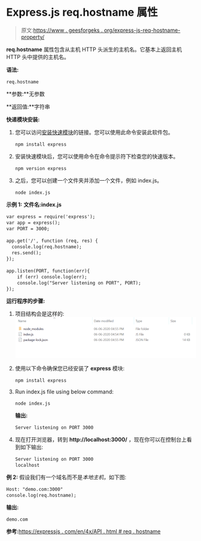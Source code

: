 # Express.js req.hostname 属性

> 原文:[https://www . geesforgeks . org/express-js-req-hostname-property/](https://www.geeksforgeeks.org/express-js-req-hostname-property/)

**req.hostname** 属性包含从主机 HTTP 头派生的主机名。它基本上返回主机 HTTP 头中提供的主机名。

**语法:**

```
req.hostname
```

**参数:**无参数

**返回值:**字符串

**快递模块安装:**

1.  您可以访问[安装快速模块](https://www.npmjs.com/package/express)的链接。您可以使用此命令安装此软件包。

    ```
    npm install express
    ```

2.  安装快速模块后，您可以使用命令在命令提示符下检查您的快速版本。

    ```
    npm version express
    ```

3.  之后，您可以创建一个文件夹并添加一个文件，例如 index.js。

    ```
    node index.js
    ```

**示例 1:** **文件名:index.js**

```
var express = require('express');
var app = express(); 
var PORT = 3000;

app.get('/', function (req, res) {
  console.log(req.hostname);
  res.send();
});

app.listen(PORT, function(err){
    if (err) console.log(err);
    console.log("Server listening on PORT", PORT);
});
```

**运行程序的步骤:**

1.  项目结构会是这样的:
    ![](img/3209d9b4369c180282a34be8070d7d6e.png)
2.  使用以下命令确保您已经安装了 **express** 模块:

    ```
    npm install express
    ```

3.  Run index.js file using below command:

    ```
    node index.js
    ```

    **输出:**

    ```
    Server listening on PORT 3000

    ```

4.  现在打开浏览器，转到 **http://localhost:3000/** ，现在你可以在控制台上看到如下输出:

    ```
    Server listening on PORT 3000
    localhost

    ```

**例 2:** 假设我们有一个域名而不是*本地主机*，如下图:

```
Host: "demo.com:3000"
console.log(req.hostname);

```

**输出:**

```
demo.com
```

**参考:**[https://expressjs . com/en/4x/API . html # req . hostname](https://expressjs.com/en/4x/api.html#req.hostname)